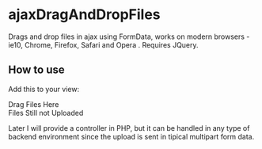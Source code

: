 ajaxDragAndDropFiles
====================

Drags and drop files in ajax using FormData, works on modern browsers - ie10, Chrome, Firefox, Safari and Opera
.
Requires JQuery.

How to use
----------

Add this to your view:

<div class="dropzoneSubmitUrl" style="display:none;">
<!-- for example http://localhost/fileHandler.php --> http://localhost/fileHandler.php</div>
<div id="dropzone">Drag Files Here</div>
<!-- here you can use a progress bar -->
<div class="dropzoneProgress">Files Still not Uploaded</div>

Later I will provide a controller in PHP, but it can be handled
in any type of backend environment since the upload is sent in tipical
multipart form data.
